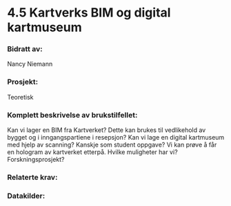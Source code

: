 # 4.5 Kartverks BIM og digital kartmuseum
### Bidratt av: 
Nancy Niemann
### Prosjekt: 
Teoretisk
### Komplett beskrivelse av brukstilfellet: 
Kan vi lager en BIM fra Kartverket? Dette kan brukes til vedlikehold av bygget og i inngangspartiene i resepsjon? 
Kan vi lage en digital kartmuseum med hjelp av scanning? Kanskje som student oppgave? 
Vi kan prøve å får en hologram av kartverket etterpå. Hvilke muligheter har vi? Forskningsprosjekt?  
### Relaterte krav:  
### Datakilder: 
